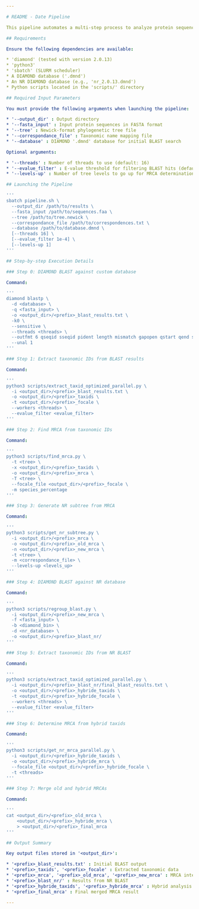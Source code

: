 ```yaml
---

# README - Date Pipeline

This pipeline automates a multi-step process to analyze protein sequences, extract taxonomic identifiers, determine the Most Recent Common Ancestor (MRCA), and refine the analysis using the NR database.

## Requirements

Ensure the following dependencies are available:

* 'diamond' (tested with version 2.0.13)
* 'python3'
* 'sbatch' (SLURM scheduler)
* A DIAMOND database ('.dmnd')
* An NR DIAMOND database (e.g., 'nr_2.0.13.dmnd')
* Python scripts located in the 'scripts/' directory

## Required Input Parameters

You must provide the following arguments when launching the pipeline:

* '--output_dir' : Output directory
* '--fasta_input' : Input protein sequences in FASTA format
* '--tree' : Newick-format phylogenetic tree file
* '--correspondance_file' : Taxonomic name mapping file
* '--database' : DIAMOND '.dmnd' database for initial BLAST search

Optional arguments:

* '--threads' : Number of threads to use (default: 16)
* '--evalue_filter' : E-value threshold for filtering BLAST hits (default: 1e-4)
* '--levels-up' : Number of tree levels to go up for MRCA determination (default: 1)

## Launching the Pipeline

'''
sbatch pipeline.sh \
  --output_dir /path/to/results \
  --fasta_input /path/to/sequences.faa \
  --tree /path/to/tree.newick \
  --correspondance_file /path/to/correspondences.txt \
  --database /path/to/database.dmnd \
  [--threads 16] \
  [--evalue_filter 1e-4] \
  [--levels-up 1]
'''

## Step-by-step Execution Details

### Step 0: DIAMOND BLAST against custom database

Command:

'''
diamond blastp \
  -d <database> \
  -q <fasta_input> \
  -o <output_dir>/<prefix>_blast_results.txt \
  -k0 \
  --sensitive \
  --threads <threads> \
  --outfmt 6 qseqid sseqid pident length mismatch gapopen qstart qend sstart send evalue bitscore \
  --unal 1
'''

### Step 1: Extract taxonomic IDs from BLAST results

Command:

'''
python3 scripts/extract_taxid_optimized_parallel.py \
  -i <output_dir>/<prefix>_blast_results.txt \
  -o <output_dir>/<prefix>_taxids \
  -t <output_dir>/<prefix>_focale \
  --workers <threads> \
  --evalue_filter <evalue_filter>
'''

### Step 2: Find MRCA from taxonomic IDs

Command:

'''
python3 scripts/find_mrca.py \
  -t <tree> \
  -x <output_dir>/<prefix>_taxids \
  -o <output_dir>/<prefix>_mrca \
  -T <tree> \
  --focale_file <output_dir>/<prefix>_focale \
  -m species_percentage
'''

### Step 3: Generate NR subtree from MRCA

Command:

'''
python3 scripts/get_nr_subtree.py \
  -i <output_dir>/<prefix>_mrca \
  -o <output_dir>/<prefix>_old_mrca \
  -n <output_dir>/<prefix>_new_mrca \
  -t <tree> \
  -m <correspondance_file> \
  --levels-up <levels_up>
'''

### Step 4: DIAMOND BLAST against NR database

Command:

'''
python3 scripts/regroup_blast.py \
  -i <output_dir>/<prefix>_new_mrca \
  -f <fasta_input> \
  -b <diamond_bin> \
  -d <nr_database> \
  -o <output_dir>/<prefix>_blast_nr/
'''

### Step 5: Extract taxonomic IDs from NR BLAST

Command:

'''
python3 scripts/extract_taxid_optimized_parallel.py \
  -i <output_dir>/<prefix>_blast_nr/final_blast_results.txt \
  -o <output_dir>/<prefix>_hybride_taxids \
  -t <output_dir>/<prefix>_hybride_focale \
  --workers <threads> \
  --evalue_filter <evalue_filter>
'''

### Step 6: Determine MRCA from hybrid taxids

Command:

'''
python3 scripts/get_nr_mrca_parallel.py \
  -i <output_dir>/<prefix>_hybride_taxids \
  -o <output_dir>/<prefix>_hybride_mrca \
  --focale_file <output_dir>/<prefix>_hybride_focale \
  -t <threads>
'''

### Step 7: Merge old and hybrid MRCAs

Command:

'''
cat <output_dir>/<prefix>_old_mrca \
    <output_dir>/<prefix>_hybride_mrca \
    > <output_dir>/<prefix>_final_mrca
'''

## Output Summary

Key output files stored in '<output_dir>':

* '<prefix>_blast_results.txt' : Initial BLAST output
* '<prefix>_taxids', '<prefix>_focale' : Extracted taxonomic data
* '<prefix>_mrca', '<prefix>_old_mrca', '<prefix>_new_mrca' : MRCA intermediate results
* '<prefix>_blast_nr/' : Results from NR BLAST
* '<prefix>_hybride_taxids', '<prefix>_hybride_mrca' : Hybrid analysis outputs
* '<prefix>_final_mrca' : Final merged MRCA result

---
```

